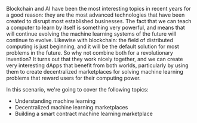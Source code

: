 Blockchain and AI have been the most interesting topics in recent years for a good reason: they are the most advanced technologies that have been created to disrupt most established businesses. The fact that we can teach a computer to learn by itself is something very powerful, and means that will continue evolving the machine learning systems of the future will continue to evolve. Likewise with blockchain: the field of distributed computing is just beginning, and it will be the default solution for most problems in the future. So why not combine both for a revolutionary invention? It turns out that they work nicely together, and we can create very interesting dApps that benefit from both worlds, particularly by using them to create decentralized marketplaces for solving machine learning problems that reward users for their computing power.

In this scenario, we're going to cover the following topics:

- Understanding machine learning
- Decentralized machine learning marketplaces
- Building a smart contract machine learning marketplace